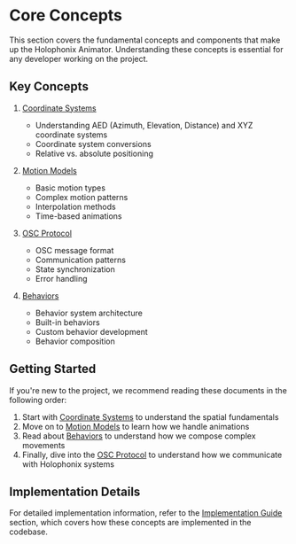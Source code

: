# Core Concepts

This section covers the fundamental concepts and components that make up the Holophonix Animator. Understanding these concepts is essential for any developer working on the project.

## Key Concepts

1. [Coordinate Systems](coordinate-system.md)
   - Understanding AED (Azimuth, Elevation, Distance) and XYZ coordinate systems
   - Coordinate system conversions
   - Relative vs. absolute positioning

2. [Motion Models](motion-models.md)
   - Basic motion types
   - Complex motion patterns
   - Interpolation methods
   - Time-based animations

3. [OSC Protocol](osc-protocol.md)
   - OSC message format
   - Communication patterns
   - State synchronization
   - Error handling

4. [Behaviors](behaviors.md)
   - Behavior system architecture
   - Built-in behaviors
   - Custom behavior development
   - Behavior composition

## Getting Started

If you're new to the project, we recommend reading these documents in the following order:

1. Start with [Coordinate Systems](coordinate-system.md) to understand the spatial fundamentals
2. Move on to [Motion Models](motion-models.md) to learn how we handle animations
3. Read about [Behaviors](behaviors.md) to understand how we compose complex movements
4. Finally, dive into the [OSC Protocol](osc-protocol.md) to understand how we communicate with Holophonix systems

## Implementation Details

For detailed implementation information, refer to the [Implementation Guide](../implementation/README.md) section, which covers how these concepts are implemented in the codebase.
